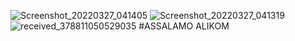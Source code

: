 ![Screenshot_20220327_041405](https://user-images.githubusercontent.com/102288379/160258908-2479b900-4a78-4e91-87bd-e69f3c262153.jpg)
![Screenshot_20220327_041319](https://user-images.githubusercontent.com/102288379/160258912-818a0e86-fcf2-4831-bfa6-5842c041e15a.jpg)
![received_378811050529035](https://user-images.githubusercontent.com/102288379/160258095-91645a5f-c1ce-4f61-b863-08aabc9272be.jpeg)
#ASSALAMO ALIKOM
